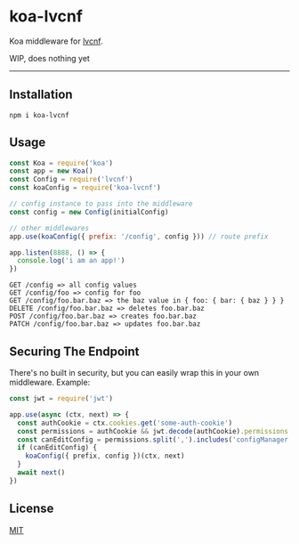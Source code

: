 # koa-lvcnf

Koa middleware for [lvcnf](https://npmjs.com/package/lvcnf).

WIP, does nothing yet

--------

## Installation

`npm i koa-lvcnf`

## Usage

```javascript
const Koa = require('koa')
const app = new Koa()
const Config = require('lvcnf')
const koaConfig = require('koa-lvcnf')

// config instance to pass into the middleware
const config = new Config(initialConfig)

// other middlewares
app.use(koaConfig({ prefix: '/config', config })) // route prefix

app.listen(8888, () => {
  console.log('i am an app!')
})
```

```
GET /config => all config values
GET /config/foo => config for foo
GET /config/foo.bar.baz => the baz value in { foo: { bar: { baz } } }
DELETE /config/foo.bar.baz => deletes foo.bar.baz
POST /config/foo.bar.baz => creates foo.bar.baz
PATCH /config/foo.bar.baz => updates foo.bar.baz
```

## Securing The Endpoint

There's no built in security, but you can easily wrap this in your own
middleware. Example:

```javascript
const jwt = require('jwt')

app.use(async (ctx, next) => {
  const authCookie = ctx.cookies.get('some-auth-cookie')
  const permissions = authCookie && jwt.decode(authCookie).permissions
  const canEditConfig = permissions.split(',').includes('configManager')
  if (canEditConfig) {
    koaConfig({ prefix, config })(ctx, next)
  }
  await next()
})
```

## License

[MIT](./LICENSE.md)
